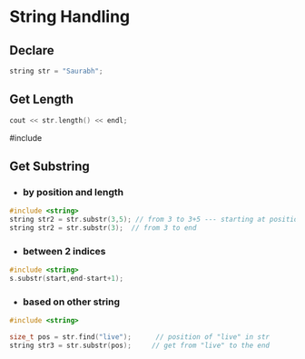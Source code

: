 # String Handling

## Declare

```c++
string str = "Saurabh";
```

## Get Length

```c++
cout << str.length() << endl;
```
#include <string>
  
## Get Substring

* ### by position and length
```c++
#include <string>
string str2 = str.substr(3,5); // from 3 to 3+5 --- starting at position 3 and length 5
string str2 = str.substr(3);  // from 3 to end
```
  
* ### between 2 indices
```c++
#include <string>
s.substr(start,end-start+1);
```  
  
* ### based on other string
```c++
#include <string>

size_t pos = str.find("live");      // position of "live" in str
string str3 = str.substr(pos);     // get from "live" to the end  
```  
  
